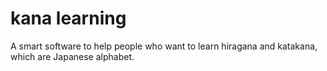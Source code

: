 # kana learning

A smart software to help people who want to learn hiragana and katakana, which are Japanese alphabet.

